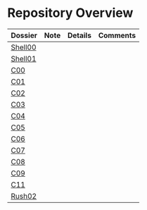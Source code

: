 # Repository Overview

| Dossier  | Note | Details | Comments |
|----------|------|---------|----------|
| [Shell00](./Shell00/) |  |  |  |
| [Shell01](./Shell01/) |  |  |  |
| [C00](./C00/) |  |  |  |
| [C01](./C01/) |  |  |  |
| [C02](./C02/) |  |  |  |
| [C03](./C03/) |  |  |  |
| [C04](./C04/) |  |  |  |
| [C05](./C05/) |  |  |  |
| [C06](./C06/) |  |  |  |
| [C07](./C07/) |  |  |  |
| [C08](./C08/) |  |  |  |
| [C09](./C09/) |  |  |  |
| [C11](./C11/) |  |  |  |
| [Rush02](./Rush02/) |  |  |  |
